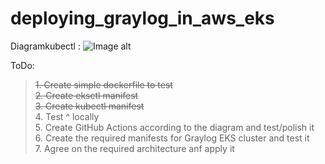 # deploying_graylog_in_aws_eks
Diagramkubectl :
![Image alt](https://github.com/MTimoshchenko/deploying_graylog_in_aws_eks/blob/master/diagram.png)

ToDo:  
> ~~1. Create simple dockerfile to test~~    
> ~~2. Create eksctl manifest~~  
> ~~3. Create kubectl manifest~~  
> 4. Test ^ locally  
> 5. Create GitHub Actions according to the diagram and test/polish it  
> 6. Create the required manifests for Graylog EKS cluster and test it  
> 7. Agree on the required architecture anf apply it  